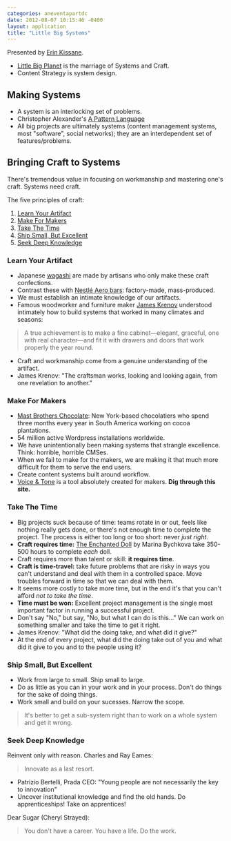```yaml
---
categories: aneventapartdc
date: 2012-08-07 10:15:46 -0400
layout: application
title: "Little Big Systems"
---
```


Presented by [Erin Kissane](http://incisive.nu/).

- [Little Big Planet](http://www.littlebigplanet.com/) is the marriage of Systems and Craft.
- Content Strategy is system design.

## Making Systems ##

- A system is an interlocking set of problems.
- Christopher Alexander's [A Pattern Language](http://en.wikipedia.org/wiki/A_Pattern_Language)
- All big projects are ultimately systems (content management systems, most "software", social networks); they are an interdependent set of features/problems.

## Bringing Craft to Systems ##

There's tremendous value in focusing on workmanship and mastering one's craft. Systems need craft.

The five principles of craft:

1. [Learn Your Artifact](#learn_your_artifact)
2. [Make For Makers](#make_for_makers)
3. [Take The Time](#take_the_time)
4. [Ship Small, But Excellent](#ship_small_but_excellent)
5. [Seek Deep Knowledge](#seek_deep_knowledge)

### Learn Your Artifact ###

- Japanese [wagashi](http://en.wikipedia.org/wiki/Wagashi) are made by artisans who only make these craft confections.
- Contrast these with [Nestlé Aero bars](http://en.wikipedia.org/wiki/Aero_(chocolate)): factory-made, mass-produced.
- We must establish an intimate knowledge of our artifacts.
- Famous woodworker and furniture maker [James Krenov](http://en.wikipedia.org/wiki/James_Krenov) understood intimately how to build systems that worked in many climates and seasons:

> A true achievement is to make a fine cabinet&mdash;elegant, graceful, one with real character&mdash;and fit it with drawers and doors that work properly the year round.

- Craft and workmanship come from a genuine understanding of the artifact.
- James Krenov: "The craftsman works, looking and looking again, from one revelation to another."

### Make For Makers ###

- [Mast Brothers Chocolate](http://mastbrothers.com/): New York-based chocolatiers who spend three months every year in South America working on cocoa plantations.
- 54 million active Wordpress installations worldwide.
- We have unintentionally been making systems that strangle excellence. Think: horrible, horrible CMSes.
- When we fail to make for the makers, we are making it that much more difficult for them to serve the end users.
- Create content systems built around workflow.
- [Voice & Tone](http://voiceandtone.com/) is a tool absolutely created for makers. **Dig through this site.**

### Take The Time ###

- Big projects suck because of time: teams rotate in or out, feels like nothing really gets done, or there's not enough time to complete the project. The process is either too long or too short: never _just right_.
- **Craft requires time:** [The Enchanted Doll](http://www.enchanteddoll.com/) by Marina Bychkova take 350-500 hours to complete _each_ doll.
- Craft requires more than talent or skill: **it requires time**.
- **Craft is time-travel:** take future problems that are risky in ways you can't understand and deal with them in a controlled space. Move troubles forward in time so that we can deal with them.
- It seems more costly to take more time, but in the end it's that you can't afford _not to take the time_.
- **Time must be won:** Excellent project management is the single most important factor in running a successful project.
- Don't say "No," but say, "No, but what I can do is this..." We can work on something smaller and take the time to get it right.
- James Krenov: "What did the doing take, and what did it give?"
- At the end of every project, what did the doing take out of you and what did it give to you and to the people using it?

### Ship Small, But Excellent ###

- Work from large to small. Ship small to large.
- Do as little as you can in your work and in your process. Don't do things for the sake of doing things.
- Work small and build on your sucesses. Narrow the scope.

> It's better to get a sub-system right than to work on a whole system and get it wrong.

### Seek Deep Knowledge ###

Reinvent only with reason. Charles and Ray Eames:

> Innovate as a last resort.

- Patrizio Bertelli, Prada CEO: "Young people are not necessarily the key to innovation"
- Uncover institutional knowledge and find the old hands. Do apprenticeships! Take on apprentices!

Dear Sugar (Cheryl Strayed):

> You don't have a career. You have a life. Do the work.